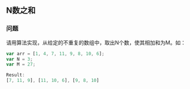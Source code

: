 ## N数之和

### 问题
请用算法实现，从给定的不重复的数组中，取出N个数，使其相加和为M。如：
```js
var arr = [1, 4, 7, 11, 9, 8, 10, 6];
var N = 3;
var M = 27;

Result:
[7, 11, 9], [11, 10, 6], [9, 8, 10]
```